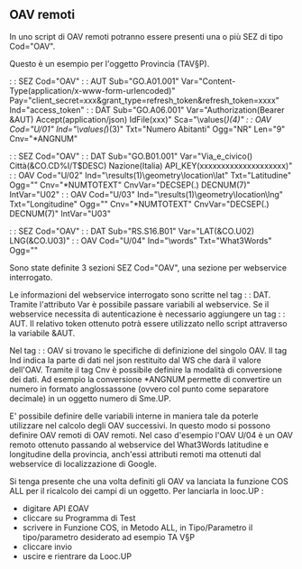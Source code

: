 ## OAV remoti

In uno script di OAV remoti potranno essere presenti una o più SEZ di tipo Cod="OAV".

Questo è un esempio per l'oggetto Provincia (TAV§P).

 :  : SEZ Cod="OAV"
 :  : AUT Sub="GO.A01.001" Var="Content-Type(application/x-www-form-urlencoded)" Pay="client_secret=xxx&grant_type=refresh_token&refresh_token=xxxx" Ind="access_token"
 :  : DAT Sub="GO.A06.001" Var="Authorization(Bearer &AUT) Accept(application/json) IdFile(xxx)" Sca="\values(*)\(4)"
 :  : OAV Cod="U/01" Ind="\values(*)\(3)" Txt="Numero Abitanti" Ogg="NR" Len="9" Cnv="*ANGNUM"

 :  : SEZ Cod="OAV"
 :  : DAT Sub="GO.B01.001" Var="Via_e_civico() Città(&CO.CD%I/T$DESC) Nazione(Italia) API_KEY(xxxxxxxxxxxxxxxxxxxx)"
 :  : OAV Cod="U/02" Ind="\results(1)\geometry\location\lat" Txt="Latitudine" Ogg="" Cnv="*NUMTOTEXT" CnvVar="DECSEP(.) DECNUM(7)" IntVar="U02"
 :  : OAV Cod="U/03" Ind="\results(1)\geometry\location\lng" Txt="Longitudine" Ogg="" Cnv="*NUMTOTEXT" CnvVar="DECSEP(.) DECNUM(7)" IntVar="U03"

 :  : SEZ Cod="OAV"
 :  : DAT Sub="RS.S16.B01" Var="LAT(&CO.U02) LNG(&CO.U03)"
 :  : OAV Cod="U/04" Ind="\words" Txt="What3Words" Ogg=""

Sono state definite 3 sezioni SEZ Cod="OAV", una sezione per webservice interrogato.

Le informazioni del webservice interrogato sono scritte nel tag  :  : DAT. Tramite l'attributo Var è possibile passare variabili al webservice. Se il webservice necessita di autenticazione è necessario aggiungere un tag  :  : AUT. Il relativo token ottenuto potrà essere utilizzato nello script attraverso la variabile &AUT.

Nel tag  :  : OAV si trovano le specifiche di definizione del singolo OAV. Il tag Ind indica la parte di dati nel json restituito dal WS che darà il valore dell'OAV. Tramite il tag Cnv è possibile definire la modalità di conversione dei dati. Ad esempio la conversione *ANGNUM permette di convertire un numero in formato anglossassone (ovvero col punto come separatore decimale) in un oggetto numero di Sme.UP.

E' possibile definire delle variabili interne in maniera tale da poterle utilizzare nel calcolo degli OAV successivi. In questo modo si possono definire OAV remoti di OAV remoti. Nel caso d'esempio l'OAV U/04 è un OAV remoto ottenuto passando al webservice del What3Words latitudine e longitudine della provincia, anch'essi attributi remoti ma ottenuti dal webservice di localizzazione di Google.

Si tenga presente che una volta definiti gli OAV va lanciata la funzione COS ALL per il ricalcolo dei campi di un oggetto. Per lanciarla in looc.UP : 
- digitare API £OAV
- cliccare su Programma di Test
- scrivere in Funzione COS, in Metodo ALL, in Tipo/Parametro il tipo/parametro desiderato ad esempio TA V§P
- cliccare invio
- uscire e rientrare da Looc.UP
